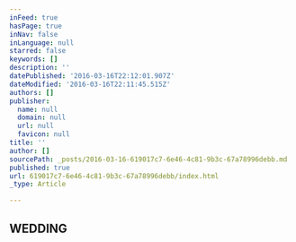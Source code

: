 ```yaml
---
inFeed: true
hasPage: true
inNav: false
inLanguage: null
starred: false
keywords: []
description: ''
datePublished: '2016-03-16T22:12:01.907Z'
dateModified: '2016-03-16T22:11:45.515Z'
authors: []
publisher:
  name: null
  domain: null
  url: null
  favicon: null
title: ''
author: []
sourcePath: _posts/2016-03-16-619017c7-6e46-4c81-9b3c-67a78996debb.md
published: true
url: 619017c7-6e46-4c81-9b3c-67a78996debb/index.html
_type: Article

---
```

## WEDDING